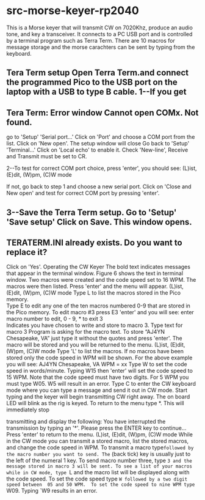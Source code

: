 # src-morse-keyer-rp2040

This is a Morse keyer that will transmit CW on 7020Khz, produce an audio tone, and key a transceiver. It connects to a PC USB port and is controlled by a terminal program such as Terra Term.  There are 10 macros for message storage and the morse carachters can be sent by typing from the keyboard.

Tera Term setup
Open Terra Term.and connect the programmed Pico to the USB port on the laptop with a USB to 
type B cable.
1--If you get
   ---------------------------------------
   Tera Term: Error window
   Cannot open COMx. Not found.
   ---------------------------------------
   go to 'Setup'  'Serial port...'
     Click on 'Port' and choose a COM port from the list.
     Click on 'New open'.  The setup window will close
     Go back to 'Setup'   'Terminal...'
     Click on 'Local echo' to enable it.
     Check 'New-line', Receive and Transmit must be set
     to CR.
   
2--To test for correct COM port choice, press 'enter',
   you should see:
   (L)ist,   (E)dit,   (W)pm,   (C)W mode
   
   If not, go back to step 1 and choose a new serial port.
   Click on 'Close and New open' and test for correct
   COM port by pressing 'enter'.


3--Save the Terra Term setup.
   Go to 'Setup'  'Save setup'
   Click on Save. This window opens.
   ---------------------------------------
   TERATERM.INI already exists.
   Do you want to replace it?
   ---------------------------------------
   Click on 'Yes'.
Operating the CW Keyer
The bold text indicates messages that appear in the terminal window. Figure 6 shows the text in 
terminal window. Two macros were created and the code speed set to 16 WPM. The macros were
then listed.
Press 'enter' and the menu will appear.
     (L)ist,   (E)dit,   (W)pm,   (C)W mode
Type L to list the macros stored in the Pico memory.  
Type E to edit any one of the ten macros numbered 0-9
that are stored in the Pico memory.  To edit macro #3 press
E3 'enter' and you will see:
   enter macro number to edit, 0 - 9, * to exit
   3     
Indicates you have chosen to write and store to macro 3.
   Type text for macro 3
Program is asking for the macro text. To store “AJ4YN Chesapeake, VA”  just type it without the
quotes and press 'enter'. The macro will be stored and you will be returned to the menu.
    (L)ist,   (E)dit,   (W)pm,   (C)W mode
Type 'L' to list the macros.  If no macros have been stored only the code speed in WPM will be 
shown. For the above example you will see:
   AJ4YN Chesapeake, VA
   WPM = xx
Type W to set the code speed in words/minute.  Typing
W15 then 'enter' will set the code speed to 15 WPM. Note that the code speed must have two 
digits. For 5 WPM you must type W05. W5 will result in an error.
Type C to enter the CW keyboard mode where you can type
a message and send it out in CW mode.  Start typing and
the keyer will begin transmitting CW right away. The on board LED will blink as the rig is 
keyed.
To return to the menu type *.  This will immediately stop


transmitting and display the following:
You have interrupted the transmission by typing an '*'.
Please press the ENTER key to continue...
Press 'enter' to return to the menu.
     (L)ist,   (E)dit,   (W)pm,   (C)W mode
While in the CW mode you can transmit a stored macro, list the stored macros, and change the 
code speed in WPM.
To transmit a macro type` followed by the macro number you want to send. The ` (back tick) key
is usually just to the left of the numeral 1 key. To send macro number three, type `3 and the 
message stored in macro 3 will be sent.
To see a list of your macros while in CW mode, type `L and the macro list will be displayed 
along with the code speed. To set the code speed type `W followed by a two digit speed between 
05 and 50 WPM.  To set the code speed to nine WPM type `W09.  Typing `W9 results in an 
error.
